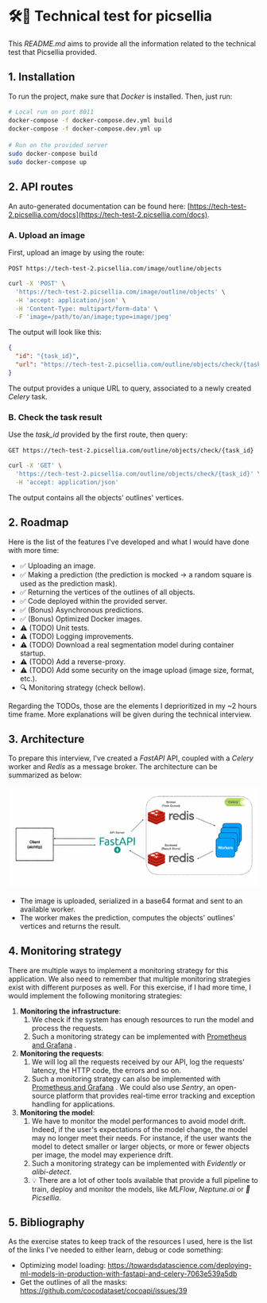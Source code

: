 # 🛠🥑 Technical test for picsellia

This _README.md_ aims to provide all the information related to the technical test that Picsellia provided.

## 1. Installation

To run the project, make sure that _Docker_ is installed. Then, just run:

```bash
# Local run on port 8011
docker-compose -f docker-compose.dev.yml build
docker-compose -f docker-compose.dev.yml up

# Run on the provided server
sudo docker-compose build
sudo docker-compose up
```

## 2. API routes

An auto-generated documentation can be found
here: [https://tech-test-2.picsellia.com/docs](https://tech-test-2.picsellia.com/docs).

### A. Upload an image

First, upload an image by using the route:

`POST https://tech-test-2.picsellia.com/image/outline/objects`

````bash
curl -X 'POST' \
  'https://tech-test-2.picsellia.com/image/outline/objects' \
  -H 'accept: application/json' \
  -H 'Content-Type: multipart/form-data' \
  -F 'image=/path/to/an/image;type=image/jpeg'
  ````

The output will look like this:

```json
{
  "id": "{task_id}",
  "url": "https://tech-test-2.picsellia.com/outline/objects/check/{task_id}"
}
```

The output provides a unique URL to query, associated to a newly created _Celery_ task.

### B. Check the task result

Use the _task_id_ provided by the first route, then query:

`GET https://tech-test-2.picsellia.com/outline/objects/check/{task_id}`

```bash
curl -X 'GET' \
  'https://tech-test-2.picsellia.com/outline/objects/check/{task_id}' \
  -H 'accept: application/json'
```

The output contains all the objects' outlines' vertices.

## 2. Roadmap

Here is the list of the features I've developed and what I would have done with more time:

- ✅ Uploading an image.
- ✅ Making a prediction (the prediction is mocked -> a random square is used as the prediction mask).
- ✅ Returning the vertices of the outlines of all objects.
- ✅ Code deployed within the provided server.
- ✅ (Bonus) Asynchronous predictions.
- ✅ (Bonus) Optimized Docker images.
- ⚠️ (TODO) Unit tests.
- ⚠️ (TODO) Logging improvements.
- ⚠️ (TODO) Download a real segmentation model during container startup.
- ⚠️ (TODO) Add a reverse-proxy.
- ⚠️ (TODO) Add some security on the image upload (image size, format, etc.).
- 🔍 Monitoring strategy (check bellow).

Regarding the TODOs, those are the elements I deprioritized in my ~2 hours time frame. More explanations will be given
during the technical interview.

## 3. Architecture

To prepare this interview, I've created a _FastAPI_ API, coupled with a _Celery_ worker and _Redis_ as a message broker.
The architecture can be summarized as below:

![img.png](images/img.png)

- The image is uploaded, serialized in a base64 format and sent to an available worker.
- The worker makes the prediction, computes the objects' outlines' vertices and returns the result.

## 4. Monitoring strategy

There are multiple ways to implement a monitoring strategy for this application. We also need to remember that multiple
monitoring strategies exist with different purposes as well. For this exercise, if I had more time, I would implement
the following monitoring strategies:

1. **Monitoring the infrastructure**:
    1. We check if the system has enough resources to run the model and process the requests.
    2. Such a monitoring strategy can be implemented
       with [Prometheus and Grafana](https://geekflare.com/prometheus-grafana-setup-for-linux/)
       .
2. **Monitoring the requests**:
    1. We will log all the requests received by our API, log the requests' latency, the HTTP code, the errors and so on.
    2. Such a monitoring strategy can also be implemented
       with [Prometheus and Grafana](https://www.metricfire.com/blog/use-grafana-to-monitor-flask-apps-with-prometheus/)
       . We could also use _Sentry_, an open-source platform that provides real-time error tracking and exception
       handling for applications.
3. **Monitoring the model**:
    1. We have to monitor the model performances to avoid model drift. Indeed, if the user's expectations of the model
       change, the model may no longer meet their needs. For instance, if the user wants the model to detect smaller or
       larger objects, or more or fewer objects per image, the model may experience drift.
    2. Such a monitoring strategy can be implemented with _Evidently_ or _alibi-detect_.
    3. 💡 There are a lot of other tools available that provide a full pipeline to train, deploy and monitor the models,
       like
       _MLFlow_, _Neptune.ai_ or _🥑 Picsellia_.

## 5. Bibliography

As the exercise states to keep track of the resources I used, here is the list of the links I've needed to either learn,
debug or code something:

- Optimizing model
  loading: https://towardsdatascience.com/deploying-ml-models-in-production-with-fastapi-and-celery-7063e539a5db
- Get the outlines of all the masks: https://github.com/cocodataset/cocoapi/issues/39